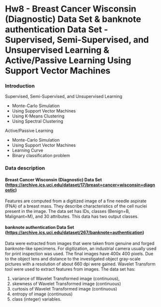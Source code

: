 # Hw8 - Breast Cancer Wisconsin (Diagnostic) Data Set & banknote authentication Data Set - Supervised, Semi-Supervised, and Unsupervised Learning & Active/Passive Learning Using Support Vector Machines

### Introduction
Supervised, Semi-Supervised, and Unsupervised Learning
* Monte-Carlo Simulation
* Using Support Vector Machines
* Using K-Means Clustering
* Using Spectral Clustering

Active/Passive Learning
* Monte-Carlo Simulation
* Using Support Vector Machines
* Learning Curve
* Binary classification problem

### Data description
#### Breast Cancer Wisconsin (Diagnostic) Data Set (https://archive.ics.uci.edu/dataset/17/breast+cancer+wisconsin+diagnostic)

Features are computed from a digitized image of a fine needle aspirate (FNA) of a breast mass.  They describe characteristics of the cell nuclei present in the image. The data set has IDs, classes (Benign=B, Malignant=M), and 30 attributes. This data has two output classes.

#### banknote authentication Data Set (https://archive.ics.uci.edu/dataset/267/banknote+authentication)

Data were extracted from images that were taken from genuine and forged banknote-like specimens.  For digitization, an industrial camera usually used for print inspection was used. The final images have 400x 400 pixels. Due to the object lens and distance to the investigated object gray-scale pictures with a resolution of about 660 dpi were gained. Wavelet Transform tool were used to extract features from images. The data set has: 
1. variance of Wavelet Transformed image (continuous),
2. skewness of Wavelet Transformed image (continuous)
3. curtosis of Wavelet Transformed image (continuous)
4. entropy of image (continuous)
5. class (integer)
    variables.
